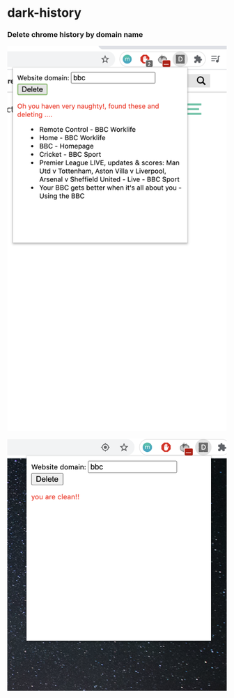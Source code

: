 # dark-history

### Delete chrome history by domain name

![GitHub Logo](/screenshot/1.png)

![GitHub Logo](/screenshot/2.png)